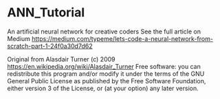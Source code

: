 # ANN_Tutorial
An artificial neural network for creative coders
See the full article on Medium
https://medium.com/typeme/lets-code-a-neural-network-from-scratch-part-1-24f0a30d7d62

 Original from Alasdair Turner (c) 2009 
 https://en.wikipedia.org/wiki/Alasdair_Turner
 Free software: you can redistribute this program and/or modify
 it under the terms of the GNU General Public License as published by
 the Free Software Foundation, either version 3 of the License, or
 (at your option) any later version.
